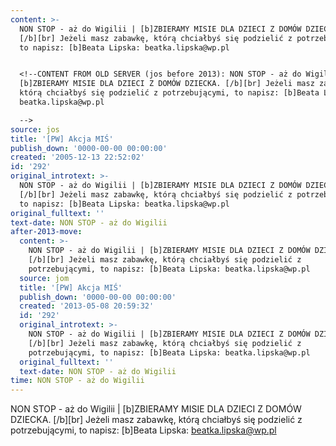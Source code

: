 ```yaml
---
content: >-
  NON STOP - aż do Wigilii | [b]ZBIERAMY MISIE DLA DZIECI Z DOMÓW DZIECKA.
  [/b][br] Jeżeli masz zabawkę, którą chciałbyś się podzielić z potrzebującymi,
  to napisz: [b]Beata Lipska: beatka.lipska@wp.pl


  <!--CONTENT FROM OLD SERVER (jos before 2013): NON STOP - aż do Wigilii |
  [b]ZBIERAMY MISIE DLA DZIECI Z DOMÓW DZIECKA. [/b][br] Jeżeli masz zabawkę,
  którą chciałbyś się podzielić z potrzebującymi, to napisz: [b]Beata Lipska:
  beatka.lipska@wp.pl  

  -->
source: jos
title: '[PW] Akcja MIŚ'
publish_down: '0000-00-00 00:00:00'
created: '2005-12-13 22:52:02'
id: '292'
original_introtext: >-
  NON STOP - aż do Wigilii | [b]ZBIERAMY MISIE DLA DZIECI Z DOMÓW DZIECKA.
  [/b][br] Jeżeli masz zabawkę, którą chciałbyś się podzielić z potrzebującymi,
  to napisz: [b]Beata Lipska: beatka.lipska@wp.pl  
original_fulltext: ''
text-date: NON STOP - aż do Wigilii
after-2013-move:
  content: >-
    NON STOP - aż do Wigilii | [b]ZBIERAMY MISIE DLA DZIECI Z DOMÓW DZIECKA.
    [/b][br] Jeżeli masz zabawkę, którą chciałbyś się podzielić z
    potrzebującymi, to napisz: [b]Beata Lipska: beatka.lipska@wp.pl
  source: jom
  title: '[PW] Akcja MIŚ'
  publish_down: '0000-00-00 00:00:00'
  created: '2013-05-08 20:59:32'
  id: '292'
  original_introtext: >-
    NON STOP - aż do Wigilii | [b]ZBIERAMY MISIE DLA DZIECI Z DOMÓW DZIECKA.
    [/b][br] Jeżeli masz zabawkę, którą chciałbyś się podzielić z
    potrzebującymi, to napisz: [b]Beata Lipska: beatka.lipska@wp.pl
  original_fulltext: ''
  text-date: NON STOP - aż do Wigilii
time: NON STOP - aż do Wigilii
---
```

NON STOP - aż do Wigilii | [b]ZBIERAMY MISIE DLA DZIECI Z DOMÓW DZIECKA. [/b][br] Jeżeli masz zabawkę, którą chciałbyś się podzielić z potrzebującymi, to napisz: [b]Beata Lipska: beatka.lipska@wp.pl

<!--CONTENT FROM OLD SERVER (jos before 2013): NON STOP - aż do Wigilii | [b]ZBIERAMY MISIE DLA DZIECI Z DOMÓW DZIECKA. [/b][br] Jeżeli masz zabawkę, którą chciałbyś się podzielić z potrzebującymi, to napisz: [b]Beata Lipska: beatka.lipska@wp.pl  
-->

<!--{{json:{"created_date":"2005-12-13 22:52:02","publish_down":"0000-00-00 00:00:00","id":"292"}}}-->